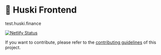# 🥞 Huski Frontend

test.huski.finance

[![Netlify Status](https://api.netlify.com/api/v1/badges/cecf5b03-5e3e-4c97-87e9-8c8f5192c8c0/deploy-status)](https://app.netlify.com/sites/huskifinance/deploys)

If you want to contribute, please refer to the [contributing guidelines](./CONTRIBUTING.md) of this project.

